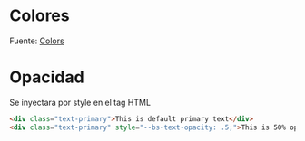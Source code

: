 
# Colores

Fuente: [Colors](https://getbootstrap.com/docs/5.3/utilities/colors/)


# Opacidad

Se inyectara por style en el tag HTML

```html
<div class="text-primary">This is default primary text</div>
<div class="text-primary" style="--bs-text-opacity: .5;">This is 50% opacity primary text</div>
```

